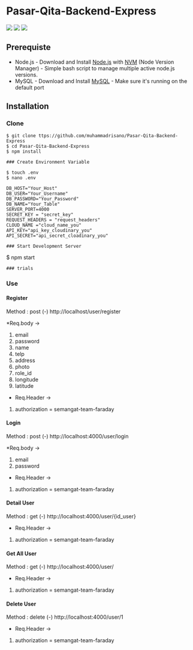 # Pasar-Qita-Backend-Express
![](https://img.shields.io/badge/Code%20Style-Standard-yellow.svg)
![](https://img.shields.io/badge/Dependencies-Express-green.svg)
![](https://img.shields.io/badge/License-Beerware-yellowgreen.svg)

## Prerequiste
- Node.js - Download and Install [Node.js](https://nodejs.org/en/) with [NVM](https://github.com/creationix/nvm) (Node Version Manager) - Simple bash script to manage multiple active node.js versions.
- MySQL - Download and Install [MySQL](https://www.mysql.com/downloads/) - Make sure it's running on the default port

## Installation
### Clone
```
$ git clone ttps://github.com/muhammadrisano/Pasar-Qita-Backend-Express
$ cd Pasar-Qita-Backend-Express
$ npm install

### Create Environment Variable
```
```
$ touch .env
$ nano .env
```

```
DB_HOST="Your_Host"
DB_USER="Your_Username"
DB_PASSWORD="Your_Password"
DB_NAME="Your_Table"
SERVER_PORT=4000
SECRET_KEY = "secret_key"
REQUEST_HEADERS = "request_headers"
CLOUD_NAME ="cloud_name_you"
API_KEY="api_key_cloudinary_you"
API_SECRET="api_secret_cloadinary_you"
```


```
### Start Development Server
```
$ npm start
```
### trials
```

### Use
#### Register
Method : post
(-) http://localhost/user/register

*Req.body ->
1. email
2. password
3. name
4. telp
5. address
6. photo
7. role_id
8. longitude
9. latitude
* Req.Header ->
1. authorization = semangat-team-faraday

#### Login
Method : post
(-) http://localhost:4000/user/login

*Req.body ->
1. email
2. password

* Req.Header ->
1. authorization = semangat-team-faraday

#### Detail User
Method : get
(-) http://localhost:4000/user/{id_user}

* Req.Header ->
1. authorization = semangat-team-faraday


#### Get All User
Method : get
(-) http://localhost:4000/user/

* Req.Header ->
1. authorization = semangat-team-faraday


#### Delete User
Method : delete
(-) http://localhost:4000/user/1

* Req.Header ->
1. authorization = semangat-team-faraday



